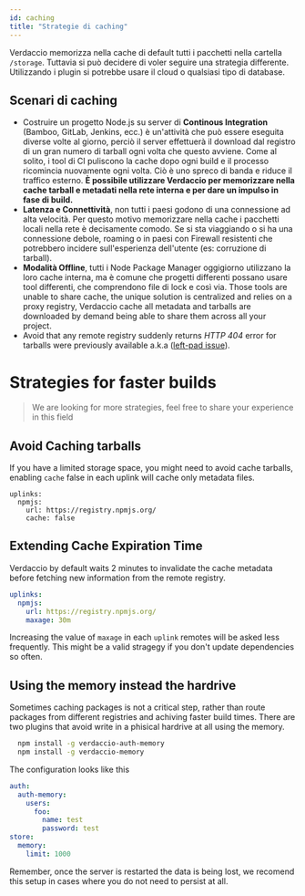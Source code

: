 ```yaml
---
id: caching
title: "Strategie di caching"
---
```


Verdaccio memorizza nella cache di default tutti i pacchetti nella cartella `/storage`. Tuttavia si può decidere di voler seguire una strategia differente. Utilizzando i plugin si potrebbe usare il cloud o qualsiasi tipo di database.

## Scenari di caching

* Costruire un progetto Node.js su server di **Continous Integration** (Bamboo, GitLab, Jenkins, ecc.) è un'attività che può essere eseguita diverse volte al giorno, perciò il server effettuerà il download dal registro di un gran numero di tarball ogni volta che questo avviene. Come al solito, i tool di CI puliscono la cache dopo ogni build e il processo ricomincia nuovamente ogni volta. Ciò è uno spreco di banda e riduce il traffico esterno. **È possibile utilizzare Verdaccio per memorizzare nella cache tarball e metadati nella rete interna e per dare un impulso in fase di build.**
* **Latenza e Connettività**, non tutti i paesi godono di una connessione ad alta velocità. Per questo motivo memorizzare nella cache i pacchetti locali nella rete è decisamente comodo. Se si sta viaggiando o si ha una connessione debole, roaming o in paesi con Firewall resistenti che potrebbero incidere sull'esperienza dell'utente (es: corruzione di tarball).
* **Modalità Offline**, tutti i Node Package Manager oggigiorno utilizzano la loro cache interna, ma è comune che progetti differenti possano usare tool differenti, che comprendono file di lock e così via. Those tools are unable to share cache, the unique solution is centralized and relies on a proxy registry, Verdaccio cache all metadata and tarballs are downloaded by demand being able to share them across all your project.
* Avoid that any remote registry suddenly returns *HTTP 404* error for tarballs were previously available a.k.a ([left-pad issue](https://www.theregister.co.uk/2016/03/23/npm_left_pad_chaos/)).

# Strategies for faster builds

> We are looking for more strategies, feel free to share your experience in this field

## Avoid Caching tarballs

If you have a limited storage space, you might need to avoid cache tarballs, enabling `cache` false in each uplink will cache only metadata files.

    uplinks:
      npmjs:
        url: https://registry.npmjs.org/
        cache: false
    

## Extending Cache Expiration Time

Verdaccio by default waits 2 minutes to invalidate the cache metadata before fetching new information from the remote registry.

```yaml
uplinks:
  npmjs:
    url: https://registry.npmjs.org/
    maxage: 30m
```

Increasing the value of `maxage` in each `uplink` remotes will be asked less frequently. This might be a valid stragegy if you don't update dependencies so often.

## Using the memory instead the hardrive

Sometimes caching packages is not a critical step, rather than route packages from different registries and achiving faster build times. There are two plugins that avoid write in a phisical hardrive at all using the memory.

```bash
  npm install -g verdaccio-auth-memory
  npm install -g verdaccio-memory
```

The configuration looks like this

```yaml
auth:
  auth-memory:
    users:
      foo:
        name: test
        password: test
store:
  memory:
    limit: 1000
```

Remember, once the server is restarted the data is being lost, we recomend this setup in cases where you do not need to persist at all.